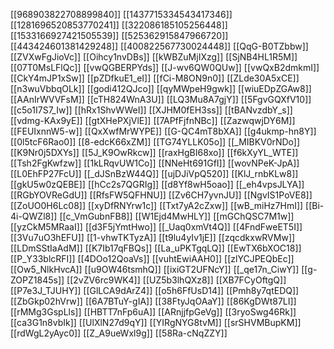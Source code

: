 [[968903822708899840]]
[[1437715334543417346]]
[[1281696520853770241]]
[[322086185105256448]]
[[1533166927421505539]]
[[525362915847966720]]
[[443424601381429248]]
[[400822567730024448]]
[[QqG-B0TZbbw]]
[[ZVXwFgJioVc]]
[[Oihcy1nvDBs]]
[[kWBZuMjIXzg]]
[[SjNB4HL1R5M]]
[[07T0MsLFlQc]]
[[vwQGBERPYds]]
[[J-wv6QW0QUw]]
[[vwQxB2dmkmI]]
[[CkY4mJP1xSw]]
[[pZDfkuE1_eI]]
[[fCi-M8ON9n0]]
[[ZLde30A5xCE]]
[[n3wuVbbqOLk]]
[[godi412QJco]]
[[qyMWpeH9gwk]]
[[wiuEDpZGAw8]]
[[AAnIrWVVFsM]]
[[cTH824WnA3U]]
[[LQ3Mu8A7gjY]]
[[5FgvGQXfV10]]
[[c5o1I7S7_Iw]]
[[hRx1ShvWWeI]]
[[XJHM0fEH3ss]]
[[tBANvzdbY_s]]
[[vdmg-KAx9yE]]
[[gtXHePXjVlE]]
[[7APfFjfnNBc]]
[[ZazwqwjDY6M]]
[[FEUIxnnW5-w]]
[[QxXwfMrWYPE]]
[[G-QC4mT8bXA]]
[[g4ukmp-hn8Y]]
[[0l5tcF6Rao0]]
[[8-edcK66xZM]]
[[TG74YLLK05o]]
[[_MIBKV0rNDo]]
[[K9Nr0j5DXYs]]
[[5J_K9OwRkcw]]
[[raxHgBI68xo]]
[[f6kXyYL_WTE]]
[[Tsh2FgKwfzw]]
[[1kLRqvUW1Co]]
[[NNeHt691GfI]]
[[wovNPeK-JpA]]
[[L0EhFP27FcU]]
[[_dJSnBzW44Q]]
[[ujDJiVpQ520]]
[[KlJ_rnbKLw8]]
[[gkU5w0zQEBE]]
[[hCc2s7QGRIg]]
[[d8Yf8wH5oao]]
[[_eh4vpsJLYA]]
[[RGbYOVReGdU]]
[[RfsFW5QFHNU]]
[[Zv6CH7yvnJU]]
[[NgvIS1PoVE8]]
[[ZoUO0H6Lc08]]
[[xyDfRNYrw1c]]
[[Txt7yA2cZxw]]
[[wB_miHz7HmI]]
[[Bi-4i-QWZl8]]
[[c_VmGubnFB8]]
[[W1Ejd4MwHLY]]
[[mGChQSC7M1w]]
[[yzCkM5MRaaI]]
[[d3F5jYmtHwo]]
[[_Uaq0xmVt4Q]]
[[4FndFweET5I]]
[[3Vu7uO3hEFU]]
[[1-vhwTKTyzA]]
[[t9lu4yIv1jE]]
[[zqcdkxwRVMw]]
[[LDmSStIaAdM]]
[[K7Ib17qFBQs]]
[[La_uPKTgqLQ]]
[[EwTX6bXOC18]]
[[P_Y33blcRFI]]
[[4DOo12QoaVs]]
[[vuhtEwiAAH0]]
[[zlYCJPEQbEc]]
[[Ow5_NlkHvcA]]
[[u9OW46tsmhQ]]
[[ixiGT2UFNcY]]
[[_qe17n_CiwY]]
[[g-ZOPZ1845s]]
[[2vZV6rc9WK4]]
[[UZ5b3lhQXz8]]
[[XB7FCyOftgQ]]
[[P7e3J_TJUHY]]
[[GlLCA9dArZ4]]
[[o5h6FfUsD14]]
[[Pmh8y7qtEDQ]]
[[ZbGkp02hVrw]]
[[6A7BTuY-gIA]]
[[38FtyJqOAaY]]
[[86KgDWt87LI]]
[[rMMg3GspLls]]
[[HBTT7nFp6uA]]
[[ARnjjfpGeVg]]
[[3ryoSwg46Rk]]
[[ca3G1n8vbIk]]
[[UlXlN27d9qY]]
[[YIRgNYG8tvM]]
[[srSHVMBupKM]]
[[rdWgL2yAyc0]]
[[Z_A9ueWxl9g]]
[[58Ra-cNqZZY]]
